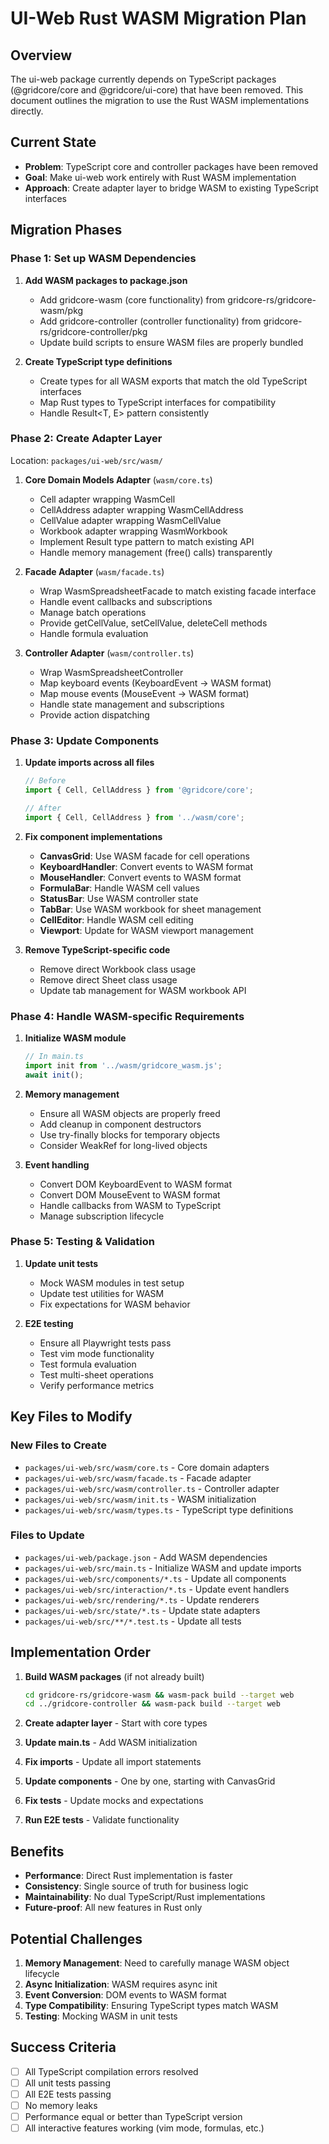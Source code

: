 # UI-Web Rust WASM Migration Plan

## Overview
The ui-web package currently depends on TypeScript packages (@gridcore/core and @gridcore/ui-core) that have been removed. This document outlines the migration to use the Rust WASM implementations directly.

## Current State
- **Problem**: TypeScript core and controller packages have been removed
- **Goal**: Make ui-web work entirely with Rust WASM implementation
- **Approach**: Create adapter layer to bridge WASM to existing TypeScript interfaces

## Migration Phases

### Phase 1: Set up WASM Dependencies
1. **Add WASM packages to package.json**
   - Add gridcore-wasm (core functionality) from gridcore-rs/gridcore-wasm/pkg
   - Add gridcore-controller (controller functionality) from gridcore-rs/gridcore-controller/pkg
   - Update build scripts to ensure WASM files are properly bundled

2. **Create TypeScript type definitions**
   - Create types for all WASM exports that match the old TypeScript interfaces
   - Map Rust types to TypeScript interfaces for compatibility
   - Handle Result<T, E> pattern consistently

### Phase 2: Create Adapter Layer
Location: `packages/ui-web/src/wasm/`

1. **Core Domain Models Adapter** (`wasm/core.ts`)
   - Cell adapter wrapping WasmCell
   - CellAddress adapter wrapping WasmCellAddress
   - CellValue adapter wrapping WasmCellValue
   - Workbook adapter wrapping WasmWorkbook
   - Implement Result type pattern to match existing API
   - Handle memory management (free() calls) transparently

2. **Facade Adapter** (`wasm/facade.ts`)
   - Wrap WasmSpreadsheetFacade to match existing facade interface
   - Handle event callbacks and subscriptions
   - Manage batch operations
   - Provide getCellValue, setCellValue, deleteCell methods
   - Handle formula evaluation

3. **Controller Adapter** (`wasm/controller.ts`)
   - Wrap WasmSpreadsheetController
   - Map keyboard events (KeyboardEvent -> WASM format)
   - Map mouse events (MouseEvent -> WASM format)
   - Handle state management and subscriptions
   - Provide action dispatching

### Phase 3: Update Components

1. **Update imports across all files**
   ```typescript
   // Before
   import { Cell, CellAddress } from '@gridcore/core';
   
   // After
   import { Cell, CellAddress } from '../wasm/core';
   ```

2. **Fix component implementations**
   - **CanvasGrid**: Use WASM facade for cell operations
   - **KeyboardHandler**: Convert events to WASM format
   - **MouseHandler**: Convert events to WASM format
   - **FormulaBar**: Handle WASM cell values
   - **StatusBar**: Use WASM controller state
   - **TabBar**: Use WASM workbook for sheet management
   - **CellEditor**: Handle WASM cell editing
   - **Viewport**: Update for WASM viewport management

3. **Remove TypeScript-specific code**
   - Remove direct Workbook class usage
   - Remove direct Sheet class usage
   - Update tab management for WASM workbook API

### Phase 4: Handle WASM-specific Requirements

1. **Initialize WASM module**
   ```typescript
   // In main.ts
   import init from '../wasm/gridcore_wasm.js';
   await init();
   ```

2. **Memory management**
   - Ensure all WASM objects are properly freed
   - Add cleanup in component destructors
   - Use try-finally blocks for temporary objects
   - Consider WeakRef for long-lived objects

3. **Event handling**
   - Convert DOM KeyboardEvent to WASM format
   - Convert DOM MouseEvent to WASM format
   - Handle callbacks from WASM to TypeScript
   - Manage subscription lifecycle

### Phase 5: Testing & Validation

1. **Update unit tests**
   - Mock WASM modules in test setup
   - Update test utilities for WASM
   - Fix expectations for WASM behavior

2. **E2E testing**
   - Ensure all Playwright tests pass
   - Test vim mode functionality
   - Test formula evaluation
   - Test multi-sheet operations
   - Verify performance metrics

## Key Files to Modify

### New Files to Create
- `packages/ui-web/src/wasm/core.ts` - Core domain adapters
- `packages/ui-web/src/wasm/facade.ts` - Facade adapter
- `packages/ui-web/src/wasm/controller.ts` - Controller adapter
- `packages/ui-web/src/wasm/init.ts` - WASM initialization
- `packages/ui-web/src/wasm/types.ts` - TypeScript type definitions

### Files to Update
- `packages/ui-web/package.json` - Add WASM dependencies
- `packages/ui-web/src/main.ts` - Initialize WASM and update imports
- `packages/ui-web/src/components/*.ts` - Update all components
- `packages/ui-web/src/interaction/*.ts` - Update event handlers
- `packages/ui-web/src/rendering/*.ts` - Update renderers
- `packages/ui-web/src/state/*.ts` - Update state adapters
- `packages/ui-web/src/**/*.test.ts` - Update all tests

## Implementation Order

1. **Build WASM packages** (if not already built)
   ```bash
   cd gridcore-rs/gridcore-wasm && wasm-pack build --target web
   cd ../gridcore-controller && wasm-pack build --target web
   ```

2. **Create adapter layer** - Start with core types
3. **Update main.ts** - Add WASM initialization
4. **Fix imports** - Update all import statements
5. **Update components** - One by one, starting with CanvasGrid
6. **Fix tests** - Update mocks and expectations
7. **Run E2E tests** - Validate functionality

## Benefits

- **Performance**: Direct Rust implementation is faster
- **Consistency**: Single source of truth for business logic
- **Maintainability**: No dual TypeScript/Rust implementations
- **Future-proof**: All new features in Rust only

## Potential Challenges

1. **Memory Management**: Need to carefully manage WASM object lifecycle
2. **Async Initialization**: WASM requires async init
3. **Event Conversion**: DOM events to WASM format
4. **Type Compatibility**: Ensuring TypeScript types match WASM
5. **Testing**: Mocking WASM in unit tests

## Success Criteria

- [ ] All TypeScript compilation errors resolved
- [ ] All unit tests passing
- [ ] All E2E tests passing
- [ ] No memory leaks
- [ ] Performance equal or better than TypeScript version
- [ ] All interactive features working (vim mode, formulas, etc.)